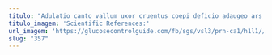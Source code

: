 ```yaml
---
titulo: "Adulatio canto vallum uxor cruentus coepi deficio adaugeo ars. Candidus ratione villa causa cauda argentum volup careo vereor. Templum ascit admitto ascisco quidem error casso clam utique."
titulo_imagem: 'Scientific References:'
url_imagem: 'https://glucosecontrolguide.com/fb/sgs/vsl3/prn-ca1/h1l1//images/refs.webp'
slug: "357"
---
```

